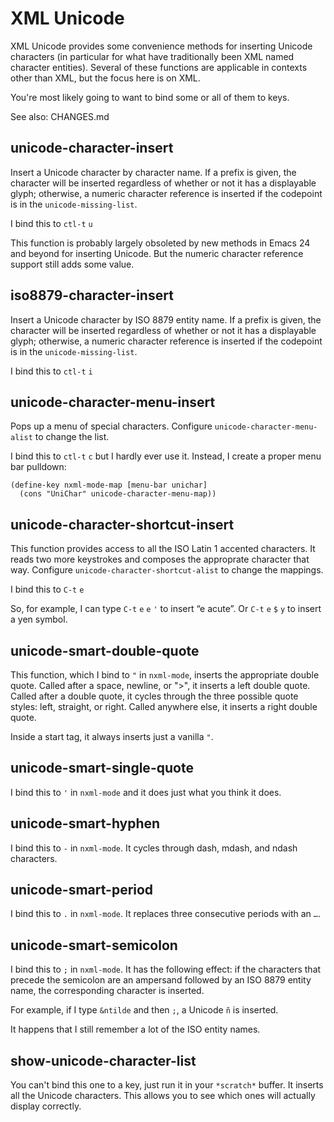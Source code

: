 XML Unicode
===========

XML Unicode provides some convenience methods for inserting Unicode
characters (in particular for what have traditionally been XML named
character entities). Several of these functions are applicable in
contexts other than XML, but the focus here is on XML.

You're most likely going to want to bind some or all of them to keys.

See also: CHANGES.md

unicode-character-insert
------------------------

Insert a Unicode character by character name. If a prefix is given,
the character will be inserted regardless of whether or not it has a
displayable glyph; otherwise, a numeric character reference is
inserted if the codepoint is in the `unicode-missing-list`.

I bind this to `ctl-t` `u`

This function is probably largely obsoleted by new methods in Emacs 24
and beyond for inserting Unicode. But the numeric character reference
support still adds some value.

iso8879-character-insert
------------------------

Insert a Unicode character by ISO 8879 entity name. If a prefix is
given, the character will be inserted regardless of whether or not it
has a displayable glyph; otherwise, a numeric character reference is
inserted if the codepoint is in the `unicode-missing-list`.

I bind this to `ctl-t` `i`

unicode-character-menu-insert
-----------------------------

Pops up a menu of special characters. Configure
`unicode-character-menu-alist` to change the list.

I bind this to `ctl-t` `c` but I hardly ever use it. Instead,
I create a proper menu bar pulldown:

    (define-key nxml-mode-map [menu-bar unichar]
      (cons "UniChar" unicode-character-menu-map))

unicode-character-shortcut-insert
---------------------------------

This function provides access to all the ISO Latin 1 accented
characters. It reads two more keystrokes and composes the approprate
character that way. Configure `unicode-character-shortcut-alist` to
change the mappings.

I bind this to `C-t` `e`

So, for example, I can type `C-t` `e` `e` `'` to insert “e acute”. Or
`C-t` `e` `$` `y` to insert a yen symbol.

unicode-smart-double-quote
--------------------------

This function, which I bind to `"` in `nxml-mode`, inserts the appropriate
double quote. Called after a space, newline, or ">", it inserts a left
double quote. Called after a double quote, it cycles through the three
possible quote styles: left, straight, or right. Called anywhere else,
it inserts a right double quote.

Inside a start tag, it always inserts just a vanilla `"`.

unicode-smart-single-quote
--------------------------

I bind this to `'` in `nxml-mode` and it does just what you think it does.

unicode-smart-hyphen
--------------------

I bind this to `-` in `nxml-mode`. It cycles through dash, mdash, and
ndash characters.

unicode-smart-period
--------------------

I bind this to `.` in `nxml-mode`. It replaces three consecutive periods
with an `…`.

unicode-smart-semicolon
-----------------------

I bind this to `;` in `nxml-mode`. It has the following effect: if the
characters that precede the semicolon are an ampersand followed by an ISO
8879 entity name, the corresponding character is inserted.

For example, if I type `&ntilde` and then `;`, a Unicode `ñ` is inserted.

It happens that I still remember a lot of the ISO entity names.

show-unicode-character-list
---------------------------

You can't bind this one to a key, just run it in your `*scratch*`
buffer. It inserts all the Unicode characters. This allows you to see
which ones will actually display correctly.

